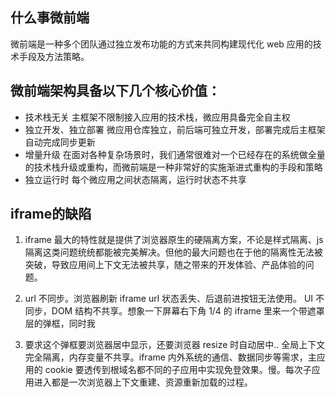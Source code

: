 ## 什么事微前端
微前端是一种多个团队通过独立发布功能的方式来共同构建现代化 web 应用的技术手段及方法策略。

## 微前端架构具备以下几个核心价值：
- 技术栈无关
主框架不限制接入应用的技术栈，微应用具备完全自主权
- 独立开发、独立部署
微应用仓库独立，前后端可独立开发，部署完成后主框架自动完成同步更新
- 增量升级
在面对各种复杂场景时，我们通常很难对一个已经存在的系统做全量的技术栈升级或重构，而微前端是一种非常好的实施渐进式重构的手段和策略
- 独立运行时
每个微应用之间状态隔离，运行时状态不共享

## iframe的缺陷
1. iframe 最大的特性就是提供了浏览器原生的硬隔离方案，不论是样式隔离、js 隔离这类问题统统都能被完美解决。但他的最大问题也在于他的隔离性无法被突破，导致应用间上下文无法被共享，随之带来的开发体验、产品体验的问题。
2. url 不同步。浏览器刷新 iframe url 状态丢失、后退前进按钮无法使用。
UI 不同步，DOM 结构不共享。想象一下屏幕右下角 1/4 的 iframe 里来一个带遮罩层的弹框，同时我

3. 要求这个弹框要浏览器居中显示，还要浏览器 resize 时自动居中..
全局上下文完全隔离，内存变量不共享。iframe 内外系统的通信、数据同步等需求，主应用的 cookie 要透传到根域名都不同的子应用中实现免登效果。慢。每次子应用进入都是一次浏览器上下文重建、资源重新加载的过程。

